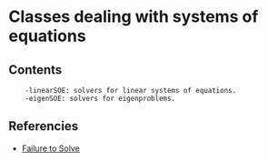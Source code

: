 # Classes dealing with systems of equations


## Contents

        -linearSOE: solvers for linear systems of equations.
		-eigenSOE: solvers for eigenproblems.

## Referencies
- [Failure to Solve](https://portwooddigital.com/2021/09/12/failure-to-solve)
